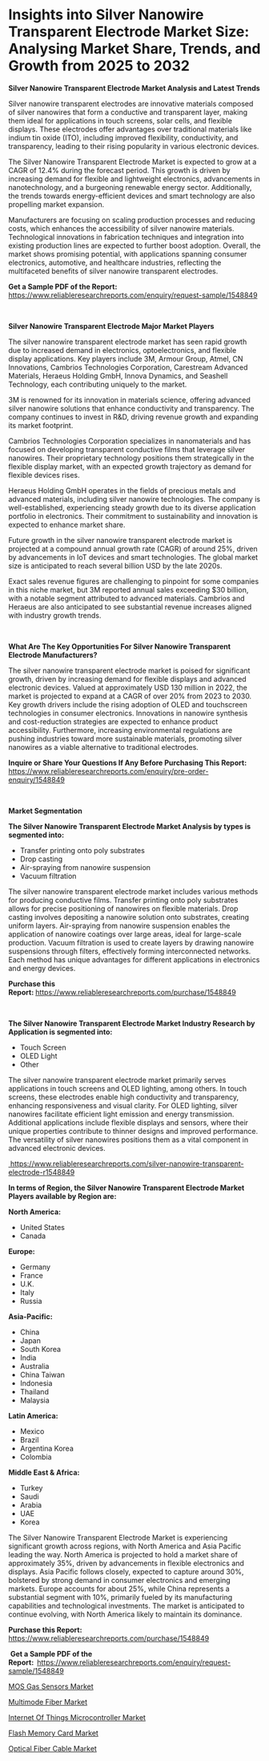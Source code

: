 <p><h1>Insights into Silver Nanowire Transparent Electrode Market Size: Analysing Market Share, Trends, and Growth from 2025 to 2032</h1></p><p><strong>Silver Nanowire Transparent Electrode Market Analysis and Latest Trends</strong></p>
<p><p>Silver nanowire transparent electrodes are innovative materials composed of silver nanowires that form a conductive and transparent layer, making them ideal for applications in touch screens, solar cells, and flexible displays. These electrodes offer advantages over traditional materials like indium tin oxide (ITO), including improved flexibility, conductivity, and transparency, leading to their rising popularity in various electronic devices.</p><p>The Silver Nanowire Transparent Electrode Market is expected to grow at a CAGR of 12.4% during the forecast period. This growth is driven by increasing demand for flexible and lightweight electronics, advancements in nanotechnology, and a burgeoning renewable energy sector. Additionally, the trends towards energy-efficient devices and smart technology are also propelling market expansion. </p><p>Manufacturers are focusing on scaling production processes and reducing costs, which enhances the accessibility of silver nanowire materials. Technological innovations in fabrication techniques and integration into existing production lines are expected to further boost adoption. Overall, the market shows promising potential, with applications spanning consumer electronics, automotive, and healthcare industries, reflecting the multifaceted benefits of silver nanowire transparent electrodes.</p></p>
<p><strong>Get a Sample PDF of the Report:&nbsp;</strong> <a href="https://www.reliableresearchreports.com/enquiry/request-sample/1548849?utm_campaign=12&utm_medium=2&utm_source=Github&utm_content=ia&utm_term=11022025&utm_id=silver-nanowire-transparent-electrode">https://www.reliableresearchreports.com/enquiry/request-sample/1548849</a></p>
<p>&nbsp;</p>
<p><strong>Silver Nanowire Transparent Electrode Major Market Players</strong></p>
<p><p>The silver nanowire transparent electrode market has seen rapid growth due to increased demand in electronics, optoelectronics, and flexible display applications. Key players include 3M, Armour Group, Atmel, CN Innovations, Cambrios Technologies Corporation, Carestream Advanced Materials, Heraeus Holding GmbH, Innova Dynamics, and Seashell Technology, each contributing uniquely to the market.</p><p>3M is renowned for its innovation in materials science, offering advanced silver nanowire solutions that enhance conductivity and transparency. The company continues to invest in R&D, driving revenue growth and expanding its market footprint.</p><p>Cambrios Technologies Corporation specializes in nanomaterials and has focused on developing transparent conductive films that leverage silver nanowires. Their proprietary technology positions them strategically in the flexible display market, with an expected growth trajectory as demand for flexible devices rises.</p><p>Heraeus Holding GmbH operates in the fields of precious metals and advanced materials, including silver nanowire technologies. The company is well-established, experiencing steady growth due to its diverse application portfolio in electronics. Their commitment to sustainability and innovation is expected to enhance market share.</p><p>Future growth in the silver nanowire transparent electrode market is projected at a compound annual growth rate (CAGR) of around 25%, driven by advancements in IoT devices and smart technologies. The global market size is anticipated to reach several billion USD by the late 2020s. </p><p>Exact sales revenue figures are challenging to pinpoint for some companies in this niche market, but 3M reported annual sales exceeding $30 billion, with a notable segment attributed to advanced materials. Cambrios and Heraeus are also anticipated to see substantial revenue increases aligned with industry growth trends.</p></p>
<p>&nbsp;</p>
<p><strong>What Are The Key Opportunities For Silver Nanowire Transparent Electrode Manufacturers?</strong></p>
<p><p>The silver nanowire transparent electrode market is poised for significant growth, driven by increasing demand for flexible displays and advanced electronic devices. Valued at approximately USD 130 million in 2022, the market is projected to expand at a CAGR of over 20% from 2023 to 2030. Key growth drivers include the rising adoption of OLED and touchscreen technologies in consumer electronics. Innovations in nanowire synthesis and cost-reduction strategies are expected to enhance product accessibility. Furthermore, increasing environmental regulations are pushing industries toward more sustainable materials, promoting silver nanowires as a viable alternative to traditional electrodes.</p></p>
<p><strong>Inquire or Share Your Questions If Any Before Purchasing This Report:</strong> <a href="https://www.reliableresearchreports.com/enquiry/pre-order-enquiry/1548849?utm_campaign=12&utm_medium=2&utm_source=Github&utm_content=ia&utm_term=11022025&utm_id=silver-nanowire-transparent-electrode">https://www.reliableresearchreports.com/enquiry/pre-order-enquiry/1548849</a></p>
<p>&nbsp;</p>
<p><strong>Market Segmentation</strong></p>
<p><strong>The Silver Nanowire Transparent Electrode Market Analysis by types is segmented into:</strong></p>
<p><ul><li>Transfer printing onto poly substrates</li><li>Drop casting</li><li>Air-spraying from nanowire suspension</li><li>Vacuum filtration</li></ul></p>
<p><p>The silver nanowire transparent electrode market includes various methods for producing conductive films. Transfer printing onto poly substrates allows for precise positioning of nanowires on flexible materials. Drop casting involves depositing a nanowire solution onto substrates, creating uniform layers. Air-spraying from nanowire suspension enables the application of nanowire coatings over large areas, ideal for large-scale production. Vacuum filtration is used to create layers by drawing nanowire suspensions through filters, effectively forming interconnected networks. Each method has unique advantages for different applications in electronics and energy devices.</p></p>
<p><strong>Purchase this Report:&nbsp;</strong><a href="https://www.reliableresearchreports.com/purchase/1548849?utm_campaign=12&utm_medium=2&utm_source=Github&utm_content=ia&utm_term=11022025&utm_id=silver-nanowire-transparent-electrode">https://www.reliableresearchreports.com/purchase/1548849</a></p>
<p>&nbsp;</p>
<p><strong>The Silver Nanowire Transparent Electrode Market Industry Research by Application is segmented into:</strong></p>
<p><ul><li>Touch Screen</li><li>OLED Light</li><li>Other</li></ul></p>
<p><p>The silver nanowire transparent electrode market primarily serves applications in touch screens and OLED lighting, among others. In touch screens, these electrodes enable high conductivity and transparency, enhancing responsiveness and visual clarity. For OLED lighting, silver nanowires facilitate efficient light emission and energy transmission. Additional applications include flexible displays and sensors, where their unique properties contribute to thinner designs and improved performance. The versatility of silver nanowires positions them as a vital component in advanced electronic devices.</p></p>
<p><a href="https://www.reliableresearchreports.com/silver-nanowire-transparent-electrode-r1548849?utm_campaign=12&utm_medium=2&utm_source=Github&utm_content=ia&utm_term=11022025&utm_id=silver-nanowire-transparent-electrode">&nbsp;https://www.reliableresearchreports.com/silver-nanowire-transparent-electrode-r1548849</a></p>
<p><strong>In terms of Region, the Silver Nanowire Transparent Electrode Market Players available by Region are:</strong></p>
<p>
    <p> <strong> North America: </strong>
        <ul>
            <li>United States</li>
            <li>Canada</li>
        </ul>
        </p> 
    <p> <strong> Europe: </strong>
        <ul>
            <li>Germany</li>
            <li>France</li>
            <li>U.K.</li>
            <li>Italy</li>
            <li>Russia</li>
        </ul>
        </p> 
    <p> <strong> Asia-Pacific: </strong>
        <ul>
            <li>China</li>
            <li>Japan</li>
            <li>South Korea</li>
            <li>India</li>
            <li>Australia</li>
            <li>China Taiwan</li>
            <li>Indonesia</li>
            <li>Thailand</li>
            <li>Malaysia</li>
        </ul>
        </p> 
    <p> <strong> Latin America: </strong>
        <ul>
            <li>Mexico</li>
            <li>Brazil</li>
            <li>Argentina Korea</li>
            <li>Colombia</li>
        </ul>
        </p> 
    <p> <strong> Middle East & Africa: </strong>
        <ul>
            <li>Turkey</li>
            <li>Saudi</li>
            <li>Arabia</li>
            <li>UAE</li>
            <li>Korea</li>
        </ul>
    </p>
    </p>
<p><p>The Silver Nanowire Transparent Electrode Market is experiencing significant growth across regions, with North America and Asia Pacific leading the way. North America is projected to hold a market share of approximately 35%, driven by advancements in flexible electronics and displays. Asia Pacific follows closely, expected to capture around 30%, bolstered by strong demand in consumer electronics and emerging markets. Europe accounts for about 25%, while China represents a substantial segment with 10%, primarily fueled by its manufacturing capabilities and technological investments. The market is anticipated to continue evolving, with North America likely to maintain its dominance.</p></p>
<p><strong>Purchase this Report: </strong><a href="https://www.reliableresearchreports.com/purchase/1548849?utm_campaign=12&utm_medium=2&utm_source=Github&utm_content=ia&utm_term=11022025&utm_id=silver-nanowire-transparent-electrode">https://www.reliableresearchreports.com/purchase/1548849</a></p>
<p>&nbsp;<strong>Get a Sample PDF of the Report:&nbsp;&nbsp;</strong><a href="https://www.reliableresearchreports.com/enquiry/request-sample/1548849?utm_campaign=12&utm_medium=2&utm_source=Github&utm_content=ia&utm_term=11022025&utm_id=silver-nanowire-transparent-electrode">https://www.reliableresearchreports.com/enquiry/request-sample/1548849</a></p>
<p><strong></strong></p>
<p><p><a href="https://github.com/ziogaskangui96/Market-Research-Report-List-1/blob/main/mos-gas-sensors-market.md?utm_campaign=12&utm_medium=2&utm_source=Github&utm_content=ia&utm_term=11022025&utm_id=silver-nanowire-transparent-electrode">MOS Gas Sensors Market</a></p><p><a href="https://github.com/nemcemakoi/Market-Research-Report-List-1/blob/main/multimode-fiber-market.md?utm_campaign=12&utm_medium=2&utm_source=Github&utm_content=ia&utm_term=11022025&utm_id=silver-nanowire-transparent-electrode">Multimode Fiber Market</a></p><p><a href="https://github.com/mshiradeth/Market-Research-Report-List-1/blob/main/internet-of-things-microcontroller-market.md?utm_campaign=12&utm_medium=2&utm_source=Github&utm_content=ia&utm_term=11022025&utm_id=silver-nanowire-transparent-electrode">Internet Of Things Microcontroller Market</a></p><p><a href="https://github.com/rushanday/Market-Research-Report-List-1/blob/main/flash-memory-card-market.md?utm_campaign=12&utm_medium=2&utm_source=Github&utm_content=ia&utm_term=11022025&utm_id=silver-nanowire-transparent-electrode">Flash Memory Card Market</a></p><p><a href="https://github.com/sadithsondah72/Market-Research-Report-List-1/blob/main/optical-fiber-cable-market.md?utm_campaign=12&utm_medium=2&utm_source=Github&utm_content=ia&utm_term=11022025&utm_id=silver-nanowire-transparent-electrode">Optical Fiber Cable Market</a></p></p>